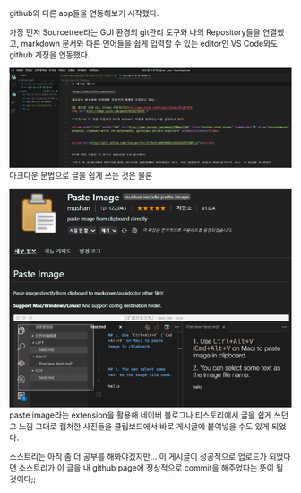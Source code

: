 github와 다른 app들을 연동해보기 시작했다.

가장 먼저 Sourcetree라는 GUI 환경의 git관리 도구와 나의 Repository들을 연결했고, markdown 문서와 다른 언어들을 쉽게 입력할 수 있는 editor인 VS Code와도 github 계정을 연동했다.

![](https://github.com/clearspecific/clearspecific.github.io/raw/clearspecific-patch-1/_posts/2021-08-16-23-37-31.png)
마크다운 문법으로 글을 쉽게 쓰는 것은 물론

![](https://github.com/clearspecific/clearspecific.github.io/raw/clearspecific-patch-1/_posts/2021-08-16-23-38-25.png)
paste image라는 extension을 활용해 네이버 블로그나 티스토리에서 글을 쉽게 쓰던 그 느낌 그대로 캡쳐한 사진들을 클립보드에서 바로 게시글에 붙여넣을 수도 있게 되었다.

소스트리는 아직 좀 더 공부를 해봐야겠지만... 이 게시글이 성공적으로 업로드가 되었다면 소스트리가 이 글을 내 github page에 정상적으로 commit을 해주었다는 뜻이 될 것이다;;

